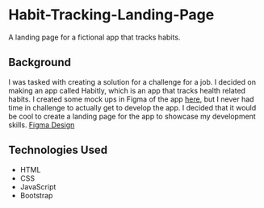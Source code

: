 # Habit-Tracking-Landing-Page
A landing page for a fictional app that tracks habits.

## Background
I was tasked with creating a solution for a challenge for a job. I decided on making an app called Habitly, which is an app that tracks health related habits. 
I created some mock ups in Figma of the app [here](https://www.figma.com/file/eArohFYDhr41had8MVshJu/Habitly-Mockup), but I never had time in challenge to actually get to develop the app.
I decided that it would be cool to create a landing page for the app to showcase my development skills.
[Figma Design](https://www.figma.com/file/TrkxIOtbOvn5xWiX7wwddQ/Habitly-Landing-Page)

## Technologies Used
* HTML
* CSS
* JavaScript
* Bootstrap
